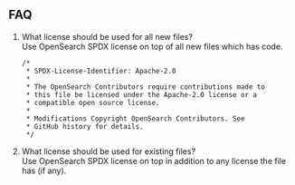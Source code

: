 ## FAQ

1. What license should be used for all new files?  
    Use OpenSearch SPDX license on top of all new files which has code.
    ```
    /*
     * SPDX-License-Identifier: Apache-2.0
     *
     * The OpenSearch Contributors require contributions made to
     * this file be licensed under the Apache-2.0 license or a
     * compatible open source license.
     *
     * Modifications Copyright OpenSearch Contributors. See
     * GitHub history for details.
     */
    ```

2. What license should be used for existing files?  
    Use OpenSearch SPDX license on top in addition to any license the file has (if any).